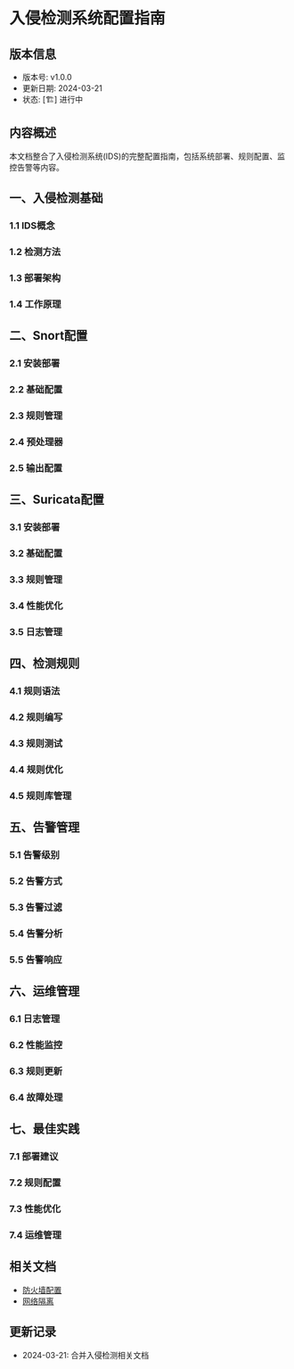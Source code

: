 # 入侵检测系统配置指南

## 版本信息
- 版本号: v1.0.0
- 更新日期: 2024-03-21
- 状态: [🏗️] 进行中

## 内容概述
本文档整合了入侵检测系统(IDS)的完整配置指南，包括系统部署、规则配置、监控告警等内容。

## 一、入侵检测基础
### 1.1 IDS概念
### 1.2 检测方法
### 1.3 部署架构
### 1.4 工作原理

## 二、Snort配置
### 2.1 安装部署
### 2.2 基础配置
### 2.3 规则管理
### 2.4 预处理器
### 2.5 输出配置

## 三、Suricata配置
### 3.1 安装部署
### 3.2 基础配置
### 3.3 规则管理
### 3.4 性能优化
### 3.5 日志管理

## 四、检测规则
### 4.1 规则语法
### 4.2 规则编写
### 4.3 规则测试
### 4.4 规则优化
### 4.5 规则库管理

## 五、告警管理
### 5.1 告警级别
### 5.2 告警方式
### 5.3 告警过滤
### 5.4 告警分析
### 5.5 告警响应

## 六、运维管理
### 6.1 日志管理
### 6.2 性能监控
### 6.3 规则更新
### 6.4 故障处理

## 七、最佳实践
### 7.1 部署建议
### 7.2 规则配置
### 7.3 性能优化
### 7.4 运维管理

## 相关文档
- [防火墙配置](01_防火墙配置.md)
- [网络隔离](04_网络隔离.md)

## 更新记录
- 2024-03-21: 合并入侵检测相关文档 